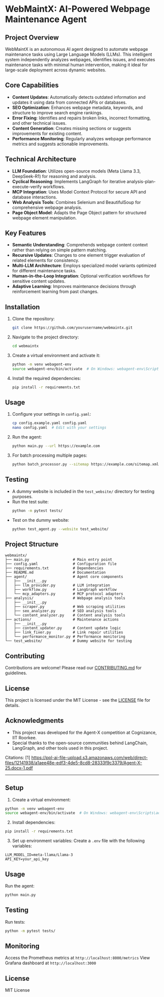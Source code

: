 # WebMaintX: AI-Powered Webpage Maintenance Agent

## Project Overview
WebMaintX is an autonomous AI agent designed to automate webpage maintenance tasks using Large Language Models (LLMs). This intelligent system independently analyzes webpages, identifies issues, and executes maintenance tasks with minimal human intervention, making it ideal for large-scale deployment across dynamic websites.

## Core Capabilities
- **Content Updates**: Automatically detects outdated information and updates it using data from connected APIs or databases.
- **SEO Optimization**: Enhances webpage metadata, keywords, and structure to improve search engine rankings.
- **Error Fixing**: Identifies and repairs broken links, incorrect formatting, and other technical issues.
- **Content Generation**: Creates missing sections or suggests improvements for existing content.
- **Performance Monitoring**: Regularly analyzes webpage performance metrics and suggests actionable improvements.

## Technical Architecture
- **LLM Foundation**: Utilizes open-source models (Meta Llama 3.3, DeepSeek-R1) for reasoning and analysis.
- **Cyclical Reasoning**: Implements LangGraph for iterative analysis-plan-execute-verify workflows.
- **MCP Integration**: Uses Model Context Protocol for secure API and database interactions.
- **Web Analysis Tools**: Combines Selenium and BeautifulSoup for comprehensive webpage analysis.
- **Page Object Model**: Adapts the Page Object pattern for structured webpage element manipulation.

## Key Features
- **Semantic Understanding**: Comprehends webpage content context rather than relying on simple pattern matching.
- **Recursive Updates**: Changes to one element trigger evaluation of related elements for consistency.
- **Multi-LLM Architecture**: Employs specialized model variants optimized for different maintenance tasks.
- **Human-in-the-Loop Integration**: Optional verification workflows for sensitive content updates.
- **Adaptive Learning**: Improves maintenance decisions through reinforcement learning from past changes.

## Installation
1. Clone the repository:
   ```bash
   git clone https://github.com/yourusername/webmaintx.git
   ```
2. Navigate to the project directory:
   ```bash
   cd webmaintx
   ```
3. Create a virtual environment and activate it:
   ```bash
   python -m venv webagent-env
   source webagent-env/bin/activate  # On Windows: webagent-env\Scripts\activate
   ```
4. Install the required dependencies:
   ```bash
   pip install -r requirements.txt
   ```

## Usage
1. Configure your settings in `config.yaml`:
   ```bash
   cp config.example.yaml config.yaml
   nano config.yaml  # Edit with your settings
   ```
2. Run the agent:
   ```bash
   python main.py --url https://example.com
   ```
3. For batch processing multiple pages:
   ```bash
   python batch_processor.py --sitemap https://example.com/sitemap.xml
   ```

## Testing
- A dummy website is included in the `test_website/` directory for testing purposes.
- Run the test suite:
  ```bash
  python -m pytest tests/
  ```
- Test on the dummy website:
  ```bash
  python test_agent.py --website test_website/
  ```

## Project Structure
```
webmaintx/
├── main.py                    # Main entry point
├── config.yaml                # Configuration file
├── requirements.txt           # Dependencies
├── README.md                  # Documentation
├── agent/                     # Agent core components
│   ├── __init__.py
│   ├── llm_provider.py        # LLM integration
│   ├── workflow.py            # LangGraph workflow
│   └── mcp_adapters.py        # MCP protocol adapters
├── analysis/                  # Webpage analysis tools
│   ├── __init__.py
│   ├── scraper.py             # Web scraping utilities
│   ├── seo_analyzer.py        # SEO analysis tools
│   └── content_analyzer.py    # Content analysis tools
├── actions/                   # Maintenance actions
│   ├── __init__.py
│   ├── content_updater.py     # Content update logic
│   ├── link_fixer.py          # Link repair utilities
│   └── performance_monitor.py # Performance monitoring
└── test_website/              # Dummy website for testing
```

## Contributing
Contributions are welcome! Please read our [CONTRIBUTING.md](CONTRIBUTING.md) for guidelines.

## License
This project is licensed under the MIT License - see the [LICENSE](LICENSE) file for details.

## Acknowledgments
- This project was developed for the Agent-X competition at Cognizance, IIT Roorkee.
- Special thanks to the open-source communities behind LangChain, LangGraph, and other tools used in this project.

Citations:
[1] https://ppl-ai-file-upload.s3.amazonaws.com/web/direct-files/12141938/a1aee48e-edf3-4de5-8cd8-28333f9c3379/Agent-X-25.docx-1.pdf

---

## Setup

1. Create a virtual environment:
```bash
python -m venv webagent-env
source webagent-env/bin/activate  # On Windows: webagent-env\Scripts\activate
```

2. Install dependencies:
```bash
pip install -r requirements.txt
```

3. Set up environment variables:
Create a `.env` file with the following variables:
```
LLM_MODEL_ID=meta-llama/Llama-3
API_KEY=your_api_key
```

## Usage

Run the agent:
```bash
python main.py
```

## Testing

Run tests:
```bash
python -m pytest tests/
```

## Monitoring

Access the Prometheus metrics at `http://localhost:8000/metrics`
View Grafana dashboard at `http://localhost:3000`

## License

MIT License 